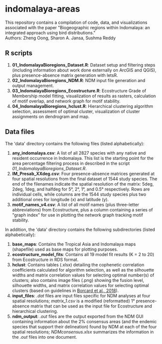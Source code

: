 # indomalaya-areas
This repository contains a compilation of code, data, and visualizations associated with the paper "Biogeographic regions within Indomalaya: an integrated approach using bird distributions."  
Authors: Zheng Oong, Sharon A. Jansa, Sushma Reddy

## R scripts ##
1. **01_IndomalayaBioregions_Dataset.R**: Dataset setup and filtering steps (including information about work done externally on ArcGIS and QGIS), plus presence-absence matrix generation with letsR.
2. **02_IndomalayaBioregions_NDM.R**: NDM input file generation and output management.
3. **03_IndomalayaBioregions_Ecostructure.R**: Ecostructure Grade of Membership model fitting, visualization of results as rasters, calculation of motif overlap, and network graph for motif stability.
4. **04_IndomalayaBioregions_hclust.R**: Hierarchical clustering algorithm selection, assessment of optimal cluster, visualization of cluster assignments on dendrogram and map.

## Data files ##
The 'data' directory contains the following files (listed alphabetically):
1. **any_indomalaya.csv**: A list of all 2827 species with any native and resident occurrence in Indomalaya. This list is the starting point for the area percentage filtering process in described in the script _01_IndomalayaBioregions_Dataset.R_.
2. **IM_Presab_XXdeg.csv**: Four presence-absence matrices generated at four spatial resolutions from the final dataset of 1544 study species. The end of the filenames indicate the spatial resolution of the matrix: 5deg, 2deg, 1deg, and halfdeg for 5°, 2°, 1°, and 0.5° respectively. Rows are individual cells, while columns are the 1544 study species plus two additional ones for longitude (x) and latitude (y).
3. **motif_names_v4.csv**: A list of all motif names (plus three-letter abbreviations) from Ecostructure, plus a column containing a series of "graph index" for use in plotting the network graph tracking motif stability.

In addition, the 'data' directory contains the following subdirectories (listed alphabetically):
1. **base_maps**: Contains the Tropical Asia and Indomalaya maps (shapefile) used as base maps for plotting purposes.
2. **ecostructure_model_fits**: Contains all 19 model fit results (K = 2 to 20) from Ecostructure in RDS format.
3. **hclust**: Contains tables (.xlsx) detailing the cophenetic correlation coefficients calculated for algorithm selection, as well as the silhouette widths and matrix correlation values for selecting optimal number(s) of clusters; also contains image files (.png) showing the fusion level, silhouette widths, and matrix correlation values for selecting optimal clusters (based on guidelines in [Borcard et al., 2018](https://doi.org/10.1007/978-3-319-71404-2_4)).
4. **input_files**: _.dat_ files are input files specific for NDM analyses at four spatial resolutions; _matrix_1.csv_ is a modified (reformatted) 1° presence-absence matrix that can be used as the input file for Ecostructure and hierarchical clustering.
5. **ndm_output**: _.out_ files are the output exported from the NDM GUI containing information about the 2% consensus areas (and the endemic species that support their delineation) found by NDM at each of the four spatial resolutions; _NDMconsensus.xlsx_ summarizes the information in the _.out_ files into one document. 

